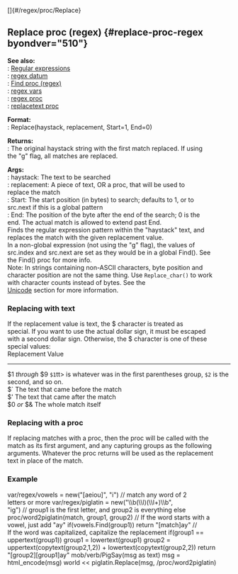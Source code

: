 []{#/regex/proc/Replace}    
## Replace proc (regex) {#replace-proc-regex byondver="510"}    
**See also:**    
:   [Regular expressions](/ref/%7Bnotes%7D/regex)    
:   [regex datum](/ref/regex)    
:   [Find proc (regex)](/ref/regex/proc/Find)    
:   [regex vars](/ref/regex/var)    
:   [regex proc](/ref/proc/regex)    
:   [replacetext proc](/ref/proc/replacetext)    
<!-- -->    
**Format:**    
:   Replace(haystack, replacement, Start=1, End=0)    
<!-- -->    
**Returns:**    
:   The original haystack string with the first match replaced. If using    
    the \"g\" flag, all matches are replaced.    
<!-- -->    
**Args:**    
:   haystack: The text to be searched    
:   replacement: A piece of text, OR a proc, that will be used to    
    replace the match    
:   Start: The start position (in bytes) to search; defaults to 1, or to    
    src.next if this is a global pattern    
:   End: The position of the byte after the end of the search; 0 is the    
    end. The actual match is allowed to extend past End.    
Finds the regular expression pattern within the \"haystack\" text, and    
replaces the match with the given replacement value.    
In a non-global expression (not using the \"g\" flag), the values of    
src.index and src.next are set as they would be in a global Find(). See    
the Find() proc for more info.    
Note: In strings containing non-ASCII characters, byte position and    
character position are not the same thing. Use `Replace_char()` to work    
with character counts instead of bytes. See the    
[Unicode](/ref/%7Bnotes%7D/Unicode) section for more information.    
### Replacing with text    
If the replacement value is text, the \$ character is treated as    
special. If you want to use the actual dollar sign, it must be escaped    
with a second dollar sign. Otherwise, the \$ character is one of these    
special values:    
  Replacement         Value    
  ------------------- -----------------------------------------------------------------------------------------    
  \$1 *through* \$9   `$1`tt\> is whatever was in the first parentheses group, `$2` is the second, and so on.    
  \$\`                The text that came before the match    
  \$\'                The text that came after the match    
  \$0 *or* \$&        The whole match itself    
### Replacing with a proc    
If replacing matches with a proc, then the proc will be called with the    
match as its first argument, and any capturing groups as the following    
arguments. Whatever the proc returns will be used as the replacement    
text in place of the match.    
### Example    
var/regex/vowels = new(\"\[aeiou\]\", \"i\") // match any word of 2    
letters or more var/regex/piglatin = new(\"\\\\b(\\\\l)(\\\\l+)\\\\b\",    
\"ig\") // group1 is the first letter, and group2 is everything else    
proc/word2piglatin(match, group1, group2) // If the word starts with a    
vowel, just add \"ay\" if(vowels.Find(group1)) return \"\[match\]ay\" //    
If the word was capitalized, capitalize the replacement if(group1 ==    
uppertext(group1)) group1 = lowertext(group1) group2 =    
uppertext(copytext(group2,1,2)) + lowertext(copytext(group2,2)) return    
\"\[group2\]\[group1\]ay\" mob/verb/PigSay(msg as text) msg =    
html_encode(msg) world \<\< piglatin.Replace(msg, /proc/word2piglatin)  
